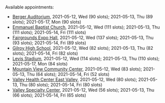 Available appointments:

* [Berger Auditorium](https://schedulecare.sccgov.org/mychartprd/SignupAndSchedule/EmbeddedSchedule?id=132694&vt=1277&dept=101064003), 2021-05-12, Wed (90 slots); 2021-05-13, Thu (89 slots); 2021-05-17, Mon (90 slots)
* [Emmanuel Baptist Church](https://schedulecare.sccgov.org/mychartprd/SignupAndSchedule/EmbeddedSchedule?id=132871&vt=1277&dept=101064006), 2021-05-12, Wed (111 slots); 2021-05-13, Thu (111 slots); 2021-05-14, Fri (111 slots)
* [Fairgrounds Expo Hall](https://schedulecare.sccgov.org/mychartprd/SignupAndSchedule/EmbeddedSchedule?id=132726&vt=1277&dept=101064002), 2021-05-12, Wed (137 slots); 2021-05-13, Thu (93 slots); 2021-05-14, Fri (89 slots)
* [Gilroy High School](https://schedulecare.sccgov.org/mychartprd/SignupAndSchedule/EmbeddedSchedule?id=132980&vt=1277&dept=101064008), 2021-05-12, Wed (82 slots); 2021-05-13, Thu (82 slots); 2021-05-14, Fri (82 slots)
* [Levis Stadium](https://schedulecare.sccgov.org/mychartprd/SignupAndSchedule/EmbeddedSchedule?id=132723&vt=1277&dept=101064004), 2021-05-12, Wed (114 slots); 2021-05-13, Thu (110 slots); 2021-05-17, Mon (84 slots)
* [Mountain View Community Center](https://schedulecare.sccgov.org/mychartprd/SignupAndSchedule/EmbeddedSchedule?id=132472&vt=1277&dept=101064001), 2021-05-12, Wed (83 slots); 2021-05-13, Thu (64 slots); 2021-05-14, Fri (52 slots)
* [Valley Health Center East Valley](https://schedulecare.sccgov.org/mychartprd/SignupAndSchedule/EmbeddedSchedule?id=132268&vt=1277&dept=101064007), 2021-05-12, Wed (80 slots); 2021-05-13, Thu (80 slots); 2021-05-14, Fri (80 slots)
* [Valley Specialty Center](https://schedulecare.sccgov.org/mychartprd/SignupAndSchedule/EmbeddedSchedule?id=132277&vt=1277&dept=101001072), 2021-05-12, Wed (56 slots); 2021-05-13, Thu (66 slots); 2021-05-14, Fri (65 slots)
